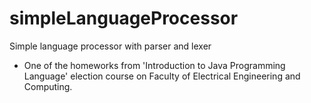 # simpleLanguageProcessor
Simple language processor with parser and lexer

- One of the homeworks from 'Introduction to Java Programming Language' election course on Faculty of Electrical Engineering and Computing.
